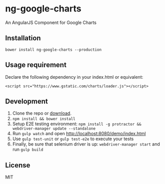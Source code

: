 # ng-google-charts

An AngularJS Component for Google Charts

## Installation

```console
bower install ng-google-charts --production
```

## Usage requirement

Declare the following dependency in your index.html or equivalent:

````
<script src="https://www.gstatic.com/charts/loader.js"></script>
````

## Development

1. Clone the repo or [download]().
2. ``npm install && bower install``
3. Setup E2E testing environment: ``npm install -g protractor && webdriver-manager update --standalone``
4. Run ``gulp watch`` and open [http://localhost:8080/demo/index.html](http://localhost:8080/demo/index.html)
5. Use ``gulp test-unit`` or ``gulp test-e2e`` to execute your tests
6. Finally, be sure that selenium driver is up: ``webdriver-manager start`` and run ``gulp build``

## License

MIT
